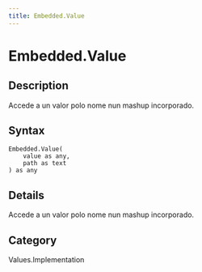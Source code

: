 ```yaml
---
title: Embedded.Value
---
```


# Embedded.Value


## Description

Accede a un valor polo nome nun mashup incorporado.


## Syntax

```powerquery
Embedded.Value(
    value as any,
    path as text
) as any
```


## Details

Accede a un valor polo nome nun mashup incorporado.



## Category
Values.Implementation

